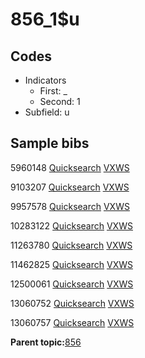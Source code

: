 # 856\_1$u

## Codes

-   Indicators
    -   First: \_
    -   Second: 1
-   Subfield: u

## Sample bibs

5960148 [Quicksearch](https://search.library.yale.edu/catalog/5960148) [VXWS](http://prodorbis.library.yale.edu:7014/vxws/GetHoldingsService?bibId=5960148)

9103207 [Quicksearch](https://search.library.yale.edu/catalog/9103207) [VXWS](http://prodorbis.library.yale.edu:7014/vxws/GetHoldingsService?bibId=9103207)

9957578 [Quicksearch](https://search.library.yale.edu/catalog/9957578) [VXWS](http://prodorbis.library.yale.edu:7014/vxws/GetHoldingsService?bibId=9957578)

10283122 [Quicksearch](https://search.library.yale.edu/catalog/10283122) [VXWS](http://prodorbis.library.yale.edu:7014/vxws/GetHoldingsService?bibId=10283122)

11263780 [Quicksearch](https://search.library.yale.edu/catalog/11263780) [VXWS](http://prodorbis.library.yale.edu:7014/vxws/GetHoldingsService?bibId=11263780)

11462825 [Quicksearch](https://search.library.yale.edu/catalog/11462825) [VXWS](http://prodorbis.library.yale.edu:7014/vxws/GetHoldingsService?bibId=11462825)

12500061 [Quicksearch](https://search.library.yale.edu/catalog/12500061) [VXWS](http://prodorbis.library.yale.edu:7014/vxws/GetHoldingsService?bibId=12500061)

13060752 [Quicksearch](https://search.library.yale.edu/catalog/13060752) [VXWS](http://prodorbis.library.yale.edu:7014/vxws/GetHoldingsService?bibId=13060752)

13060757 [Quicksearch](https://search.library.yale.edu/catalog/13060757) [VXWS](http://prodorbis.library.yale.edu:7014/vxws/GetHoldingsService?bibId=13060757)

**Parent topic:**[856](../../tags/856/856.md)

